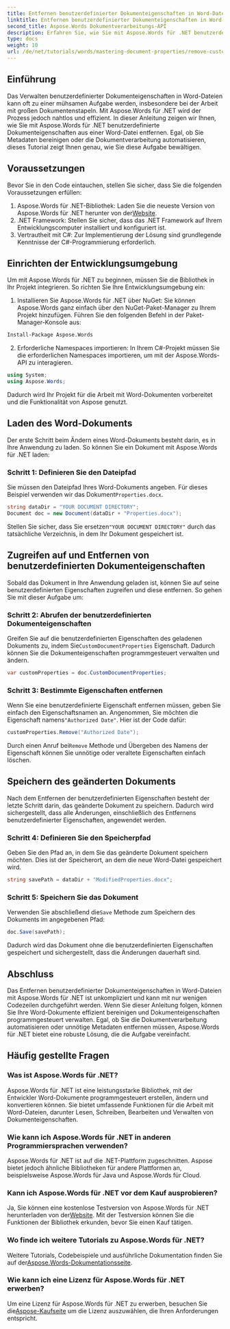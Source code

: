 ```yaml
---
title: Entfernen benutzerdefinierter Dokumenteigenschaften in Word-Dateien
linktitle: Entfernen benutzerdefinierter Dokumenteigenschaften in Word-Dateien
second_title: Aspose.Words Dokumentverarbeitungs-API
description: Erfahren Sie, wie Sie mit Aspose.Words für .NET benutzerdefinierte Dokumenteigenschaften aus Word-Dateien entfernen. Diese ausführliche Anleitung enthält Schritt-für-Schritt-Anweisungen zum effizienten Bereinigen von Dokumentmetadaten und spart so Zeit bei der Dokumentenverwaltung und -automatisierung.
type: docs
weight: 10
url: /de/net/tutorials/words/mastering-document-properties/remove-custom-document-properties-in-word-files/
---
```

## Einführung

Das Verwalten benutzerdefinierter Dokumenteigenschaften in Word-Dateien kann oft zu einer mühsamen Aufgabe werden, insbesondere bei der Arbeit mit großen Dokumentenstapeln. Mit Aspose.Words für .NET wird der Prozess jedoch nahtlos und effizient. In dieser Anleitung zeigen wir Ihnen, wie Sie mit Aspose.Words für .NET benutzerdefinierte Dokumenteigenschaften aus einer Word-Datei entfernen. Egal, ob Sie Metadaten bereinigen oder die Dokumentverarbeitung automatisieren, dieses Tutorial zeigt Ihnen genau, wie Sie diese Aufgabe bewältigen.

## Voraussetzungen

Bevor Sie in den Code eintauchen, stellen Sie sicher, dass Sie die folgenden Voraussetzungen erfüllen:

1.  Aspose.Words für .NET-Bibliothek: Laden Sie die neueste Version von Aspose.Words für .NET herunter von der[Website](https://releases.aspose.com/words/net/).
2. .NET Framework: Stellen Sie sicher, dass das .NET Framework auf Ihrem Entwicklungscomputer installiert und konfiguriert ist.
3. Vertrautheit mit C#: Zur Implementierung der Lösung sind grundlegende Kenntnisse der C#-Programmierung erforderlich.

## Einrichten der Entwicklungsumgebung

Um mit Aspose.Words für .NET zu beginnen, müssen Sie die Bibliothek in Ihr Projekt integrieren. So richten Sie Ihre Entwicklungsumgebung ein:

1. Installieren Sie Aspose.Words für .NET über NuGet:
   Sie können Aspose.Words ganz einfach über den NuGet-Paket-Manager zu Ihrem Projekt hinzufügen. Führen Sie den folgenden Befehl in der Paket-Manager-Konsole aus:

```bash
Install-Package Aspose.Words
```

2. Erforderliche Namespaces importieren:
   In Ihrem C#-Projekt müssen Sie die erforderlichen Namespaces importieren, um mit der Aspose.Words-API zu interagieren.
   
```csharp
using System;
using Aspose.Words;
```

Dadurch wird Ihr Projekt für die Arbeit mit Word-Dokumenten vorbereitet und die Funktionalität von Aspose genutzt.

## Laden des Word-Dokuments

Der erste Schritt beim Ändern eines Word-Dokuments besteht darin, es in Ihre Anwendung zu laden. So können Sie ein Dokument mit Aspose.Words für .NET laden:

### Schritt 1: Definieren Sie den Dateipfad

Sie müssen den Dateipfad Ihres Word-Dokuments angeben. Für dieses Beispiel verwenden wir das Dokument`Properties.docx`.

```csharp
string dataDir = "YOUR DOCUMENT DIRECTORY";
Document doc = new Document(dataDir + "Properties.docx");
```

 Stellen Sie sicher, dass Sie ersetzen`"YOUR DOCUMENT DIRECTORY"` durch das tatsächliche Verzeichnis, in dem Ihr Dokument gespeichert ist.

## Zugreifen auf und Entfernen von benutzerdefinierten Dokumenteigenschaften

Sobald das Dokument in Ihre Anwendung geladen ist, können Sie auf seine benutzerdefinierten Eigenschaften zugreifen und diese entfernen. So gehen Sie mit dieser Aufgabe um:

### Schritt 2: Abrufen der benutzerdefinierten Dokumenteigenschaften

 Greifen Sie auf die benutzerdefinierten Eigenschaften des geladenen Dokuments zu, indem Sie`CustomDocumentProperties` Eigenschaft. Dadurch können Sie die Dokumenteigenschaften programmgesteuert verwalten und ändern.

```csharp
var customProperties = doc.CustomDocumentProperties;
```

### Schritt 3: Bestimmte Eigenschaften entfernen

 Wenn Sie eine benutzerdefinierte Eigenschaft entfernen müssen, geben Sie einfach den Eigenschaftsnamen an. Angenommen, Sie möchten die Eigenschaft namens`"Authorized Date"`. Hier ist der Code dafür:

```csharp
customProperties.Remove("Authorized Date");
```

 Durch einen Anruf bei`Remove` Methode und Übergeben des Namens der Eigenschaft können Sie unnötige oder veraltete Eigenschaften einfach löschen.

## Speichern des geänderten Dokuments

Nach dem Entfernen der benutzerdefinierten Eigenschaften besteht der letzte Schritt darin, das geänderte Dokument zu speichern. Dadurch wird sichergestellt, dass alle Änderungen, einschließlich des Entfernens benutzerdefinierter Eigenschaften, angewendet werden.

### Schritt 4: Definieren Sie den Speicherpfad

Geben Sie den Pfad an, in dem Sie das geänderte Dokument speichern möchten. Dies ist der Speicherort, an dem die neue Word-Datei gespeichert wird.

```csharp
string savePath = dataDir + "ModifiedProperties.docx";
```

### Schritt 5: Speichern Sie das Dokument

 Verwenden Sie abschließend die`Save` Methode zum Speichern des Dokuments im angegebenen Pfad:

```csharp
doc.Save(savePath);
```

Dadurch wird das Dokument ohne die benutzerdefinierten Eigenschaften gespeichert und sichergestellt, dass die Änderungen dauerhaft sind.

## Abschluss

Das Entfernen benutzerdefinierter Dokumenteigenschaften in Word-Dateien mit Aspose.Words für .NET ist unkompliziert und kann mit nur wenigen Codezeilen durchgeführt werden. Wenn Sie dieser Anleitung folgen, können Sie Ihre Word-Dokumente effizient bereinigen und Dokumenteigenschaften programmgesteuert verwalten. Egal, ob Sie die Dokumentverarbeitung automatisieren oder unnötige Metadaten entfernen müssen, Aspose.Words für .NET bietet eine robuste Lösung, die die Aufgabe vereinfacht.

## Häufig gestellte Fragen

### Was ist Aspose.Words für .NET?

Aspose.Words für .NET ist eine leistungsstarke Bibliothek, mit der Entwickler Word-Dokumente programmgesteuert erstellen, ändern und konvertieren können. Sie bietet umfassende Funktionen für die Arbeit mit Word-Dateien, darunter Lesen, Schreiben, Bearbeiten und Verwalten von Dokumenteigenschaften.

### Wie kann ich Aspose.Words für .NET in anderen Programmiersprachen verwenden?

Aspose.Words für .NET ist auf die .NET-Plattform zugeschnitten. Aspose bietet jedoch ähnliche Bibliotheken für andere Plattformen an, beispielsweise Aspose.Words für Java und Aspose.Words für Cloud.

### Kann ich Aspose.Words für .NET vor dem Kauf ausprobieren?

 Ja, Sie können eine kostenlose Testversion von Aspose.Words für .NET herunterladen von der[Website](https://releases.aspose.com/). Mit der Testversion können Sie die Funktionen der Bibliothek erkunden, bevor Sie einen Kauf tätigen.

### Wo finde ich weitere Tutorials zu Aspose.Words für .NET?

 Weitere Tutorials, Codebeispiele und ausführliche Dokumentation finden Sie auf der[Aspose.Words-Dokumentationsseite](https://reference.aspose.com/words/net/).

### Wie kann ich eine Lizenz für Aspose.Words für .NET erwerben?

Um eine Lizenz für Aspose.Words für .NET zu erwerben, besuchen Sie die[Aspose-Kaufseite](https://purchase.aspose.com/buy) um die Lizenz auszuwählen, die Ihren Anforderungen entspricht.